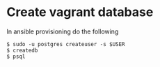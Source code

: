 # Create vagrant database

In ansible provisioning do the following

```
$ sudo -u postgres createuser -s $USER
$ createdb
$ psql
```

